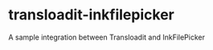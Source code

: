 transloadit-inkfilepicker
=========================

A sample integration between Transloadit and InkFilePicker
